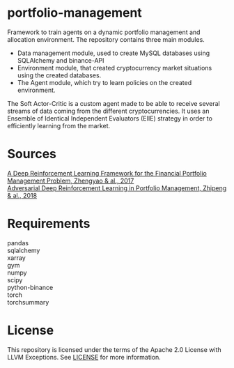 # portfolio-management

Framework to train agents on a dynamic portfolio management
and allocation environment.
The repository contains three main modules.
- Data management module, used to create MySQL databases using SQLAlchemy and binance-API
- Environment module, that created cryptocurrency market situations using the created databases.
- The Agent module, which try to learn policies on the created environment.

The Soft Actor-Critic is a custom agent made to be able to receive several streams
of data coming from the different cryptocurrencies. It uses an Ensemble of Identical 
Independent Evaluators (EIIE) strategy in order to efficiently learning from the market.

# Sources
[A Deep Reinforcement Learning Framework for the Financial Portfolio Management Problem, Zhengyao & al., 2017](https://arxiv.org/abs/1706.10059v2)  
[Adversarial Deep Reinforcement Learning in Portfolio Management, Zhipeng & al., 2018](https://arxiv.org/abs/1808.09940v3)

# Requirements
pandas  
sqlalchemy  
xarray  
gym  
numpy  
scipy  
python-binance  
torch  
torchsummary  

# License
This repository is licensed under the terms of the Apache 2.0 License with LLVM Exceptions.
See [LICENSE](/LICENSE) for more information.
